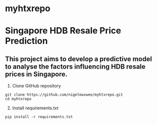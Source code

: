 # myhtxrepo
# Singapore HDB Resale Price Prediction
## This project aims to develop a predictive model to analyse the factors influencing HDB resale prices in Singapore.
1. Clone GitHub repository 
```
git clone https://github.com/nigelmaxwee/myhtxrepo.git
cd myhtxrepo
```
2. Install requirements.txt
```
pip install -r requirements.txt
```

